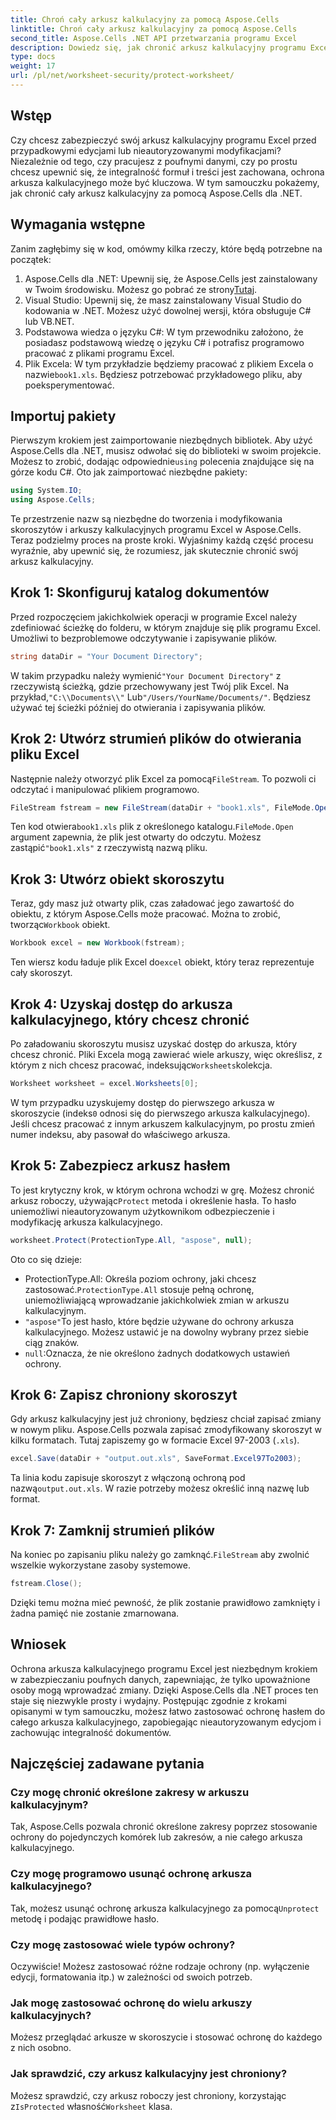 ```yaml
---
title: Chroń cały arkusz kalkulacyjny za pomocą Aspose.Cells
linktitle: Chroń cały arkusz kalkulacyjny za pomocą Aspose.Cells
second_title: Aspose.Cells .NET API przetwarzania programu Excel
description: Dowiedz się, jak chronić arkusz kalkulacyjny programu Excel hasłem, używając Aspose.Cells dla .NET. Samouczek krok po kroku, który pomoże Ci z łatwością zabezpieczyć dane.
type: docs
weight: 17
url: /pl/net/worksheet-security/protect-worksheet/
---
```

## Wstęp
Czy chcesz zabezpieczyć swój arkusz kalkulacyjny programu Excel przed przypadkowymi edycjami lub nieautoryzowanymi modyfikacjami? Niezależnie od tego, czy pracujesz z poufnymi danymi, czy po prostu chcesz upewnić się, że integralność formuł i treści jest zachowana, ochrona arkusza kalkulacyjnego może być kluczowa. W tym samouczku pokażemy, jak chronić cały arkusz kalkulacyjny za pomocą Aspose.Cells dla .NET.
## Wymagania wstępne
Zanim zagłębimy się w kod, omówmy kilka rzeczy, które będą potrzebne na początek:
1.  Aspose.Cells dla .NET: Upewnij się, że Aspose.Cells jest zainstalowany w Twoim środowisku. Możesz go pobrać ze strony[Tutaj](https://releases.aspose.com/cells/net/).
2. Visual Studio: Upewnij się, że masz zainstalowany Visual Studio do kodowania w .NET. Możesz użyć dowolnej wersji, która obsługuje C# lub VB.NET.
3. Podstawowa wiedza o języku C#: W tym przewodniku założono, że posiadasz podstawową wiedzę o języku C# i potrafisz programowo pracować z plikami programu Excel.
4.  Plik Excela: W tym przykładzie będziemy pracować z plikiem Excela o nazwie`book1.xls`. Będziesz potrzebować przykładowego pliku, aby poeksperymentować.
## Importuj pakiety
 Pierwszym krokiem jest zaimportowanie niezbędnych bibliotek. Aby użyć Aspose.Cells dla .NET, musisz odwołać się do biblioteki w swoim projekcie. Możesz to zrobić, dodając odpowiednie`using` polecenia znajdujące się na górze kodu C#.
Oto jak zaimportować niezbędne pakiety:
```csharp
using System.IO;
using Aspose.Cells;
```
Te przestrzenie nazw są niezbędne do tworzenia i modyfikowania skoroszytów i arkuszy kalkulacyjnych programu Excel w Aspose.Cells.
Teraz podzielmy proces na proste kroki. Wyjaśnimy każdą część procesu wyraźnie, aby upewnić się, że rozumiesz, jak skutecznie chronić swój arkusz kalkulacyjny.
## Krok 1: Skonfiguruj katalog dokumentów
Przed rozpoczęciem jakichkolwiek operacji w programie Excel należy zdefiniować ścieżkę do folderu, w którym znajduje się plik programu Excel. Umożliwi to bezproblemowe odczytywanie i zapisywanie plików.
```csharp
string dataDir = "Your Document Directory";
```
 W takim przypadku należy wymienić`"Your Document Directory"` z rzeczywistą ścieżką, gdzie przechowywany jest Twój plik Excel. Na przykład,`"C:\\Documents\\"` Lub`"/Users/YourName/Documents/"`. Będziesz używać tej ścieżki później do otwierania i zapisywania plików.
## Krok 2: Utwórz strumień plików do otwierania pliku Excel
 Następnie należy otworzyć plik Excel za pomocą`FileStream`. To pozwoli ci odczytać i manipulować plikiem programowo.
```csharp
FileStream fstream = new FileStream(dataDir + "book1.xls", FileMode.Open);
```
 Ten kod otwiera`book1.xls` plik z określonego katalogu.`FileMode.Open` argument zapewnia, że plik jest otwarty do odczytu. Możesz zastąpić`"book1.xls"` z rzeczywistą nazwą pliku.
## Krok 3: Utwórz obiekt skoroszytu
 Teraz, gdy masz już otwarty plik, czas załadować jego zawartość do obiektu, z którym Aspose.Cells może pracować. Można to zrobić, tworząc`Workbook` obiekt.
```csharp
Workbook excel = new Workbook(fstream);
```
 Ten wiersz kodu ładuje plik Excel do`excel` obiekt, który teraz reprezentuje cały skoroszyt.
## Krok 4: Uzyskaj dostęp do arkusza kalkulacyjnego, który chcesz chronić
 Po załadowaniu skoroszytu musisz uzyskać dostęp do arkusza, który chcesz chronić. Pliki Excela mogą zawierać wiele arkuszy, więc określisz, z którym z nich chcesz pracować, indeksując`Worksheets`kolekcja.
```csharp
Worksheet worksheet = excel.Worksheets[0];
```
 W tym przypadku uzyskujemy dostęp do pierwszego arkusza w skoroszycie (indeks`0` odnosi się do pierwszego arkusza kalkulacyjnego). Jeśli chcesz pracować z innym arkuszem kalkulacyjnym, po prostu zmień numer indeksu, aby pasował do właściwego arkusza.
## Krok 5: Zabezpiecz arkusz hasłem
 To jest krytyczny krok, w którym ochrona wchodzi w grę. Możesz chronić arkusz roboczy, używając`Protect` metoda i określenie hasła. To hasło uniemożliwi nieautoryzowanym użytkownikom odbezpieczenie i modyfikację arkusza kalkulacyjnego.
```csharp
worksheet.Protect(ProtectionType.All, "aspose", null);
```
Oto co się dzieje:
-  ProtectionType.All: Określa poziom ochrony, jaki chcesz zastosować.`ProtectionType.All` stosuje pełną ochronę, uniemożliwiającą wprowadzanie jakichkolwiek zmian w arkuszu kalkulacyjnym.
- `"aspose"`To jest hasło, które będzie używane do ochrony arkusza kalkulacyjnego. Możesz ustawić je na dowolny wybrany przez siebie ciąg znaków.
- `null`:Oznacza, że nie określono żadnych dodatkowych ustawień ochrony.
## Krok 6: Zapisz chroniony skoroszyt
Gdy arkusz kalkulacyjny jest już chroniony, będziesz chciał zapisać zmiany w nowym pliku. Aspose.Cells pozwala zapisać zmodyfikowany skoroszyt w kilku formatach. Tutaj zapiszemy go w formacie Excel 97-2003 (`.xls`).
```csharp
excel.Save(dataDir + "output.out.xls", SaveFormat.Excel97To2003);
```
 Ta linia kodu zapisuje skoroszyt z włączoną ochroną pod nazwą`output.out.xls`. W razie potrzeby możesz określić inną nazwę lub format.
## Krok 7: Zamknij strumień plików
 Na koniec po zapisaniu pliku należy go zamknąć.`FileStream` aby zwolnić wszelkie wykorzystane zasoby systemowe.
```csharp
fstream.Close();
```
Dzięki temu można mieć pewność, że plik zostanie prawidłowo zamknięty i żadna pamięć nie zostanie zmarnowana.
## Wniosek
Ochrona arkusza kalkulacyjnego programu Excel jest niezbędnym krokiem w zabezpieczaniu poufnych danych, zapewniając, że tylko upoważnione osoby mogą wprowadzać zmiany. Dzięki Aspose.Cells dla .NET proces ten staje się niezwykle prosty i wydajny. Postępując zgodnie z krokami opisanymi w tym samouczku, możesz łatwo zastosować ochronę hasłem do całego arkusza kalkulacyjnego, zapobiegając nieautoryzowanym edycjom i zachowując integralność dokumentów.
## Najczęściej zadawane pytania
### Czy mogę chronić określone zakresy w arkuszu kalkulacyjnym?  
Tak, Aspose.Cells pozwala chronić określone zakresy poprzez stosowanie ochrony do pojedynczych komórek lub zakresów, a nie całego arkusza kalkulacyjnego.
### Czy mogę programowo usunąć ochronę arkusza kalkulacyjnego?  
 Tak, możesz usunąć ochronę arkusza kalkulacyjnego za pomocą`Unprotect` metodę i podając prawidłowe hasło.
### Czy mogę zastosować wiele typów ochrony?  
Oczywiście! Możesz zastosować różne rodzaje ochrony (np. wyłączenie edycji, formatowania itp.) w zależności od swoich potrzeb.
### Jak mogę zastosować ochronę do wielu arkuszy kalkulacyjnych?  
Możesz przeglądać arkusze w skoroszycie i stosować ochronę do każdego z nich osobno.
### Jak sprawdzić, czy arkusz kalkulacyjny jest chroniony?  
 Możesz sprawdzić, czy arkusz roboczy jest chroniony, korzystając z`IsProtected` własność`Worksheet` klasa.